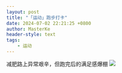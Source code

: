 ```yaml
---
layout: post
title: "「运动」跑步打卡"
date: 2024-07-02 22:21:25 +0800
author: MasterKe
header-style: text
tags:
    - 运动
---
```


减肥路上异常艰辛，但跑完后的满足感爆棚
![](https://masterke-picture.oss-cn-hangzhou.aliyuncs.com/2024/07/02/17199301015457.png)